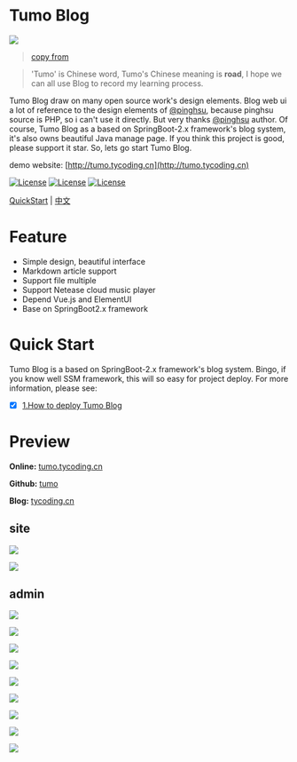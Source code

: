 # Tumo Blog

![](http://phfvf87ik.bkt.clouddn.com/start.png)

> [copy from](https://github.com/TyCoding)

> 'Tumo' is Chinese word, Tumo's Chinese meaning is **road**, I hope we can all use Blog to record my learning process. 

Tumo Blog draw on many open source work's design elements. Blog web ui a lot of reference to the design elements of [@pinghsu](https://github.com/chakhsu/pinghsu), because pinghsu source is PHP, so i can't use it directly. But very thanks [@pinghsu](https://github.com/chakhsu/pinghsu) author. Of course, Tumo Blog as a based on SpringBoot-2.x framework's blog system, it's also owns beautiful Java manage page. If you think this project is good, please support it star. So, lets go start Tumo Blog.

demo website: [http://tumo.tycoding.cn](http://tumo.tycoding.cn)

[![License](https://img.shields.io/badge/SpringBoot-v2.0.5.RELEASE-green.svg)](https://github.com/TyCoding/tumo)
[![License](https://img.shields.io/badge/Vue.js-v2.x-blue.svg)](https://github.com/TyCoding/tumo)
[![License](https://img.shields.io/badge/Mysql-v5.7.22-blue.svg)](https://github.com/TyCoding/tumo)

[QuickStart](https://github.com/TyCoding/tumo/wiki/%E5%A6%82%E4%BD%95%E9%83%A8%E7%BD%B2Tumo-Blog) | [中文](https://github.com/TyCoding/tumo/blob/master/README_ZH.md)

# Feature

* Simple design, beautiful interface
* Markdown article support
* Support file multiple
* Support Netease cloud music player
* Depend Vue.js and ElementUI
* Base on SpringBoot2.x framework

# Quick Start

Tumo Blog is a based on SpringBoot-2.x framework's blog system. Bingo, if you know well SSM framework, this will so easy for project deploy. For more information, please see: 

- [x]  [1.How to deploy Tumo Blog](https://github.com/TyCoding/tumo/wiki/%E5%A6%82%E4%BD%95%E9%83%A8%E7%BD%B2Tumo-Blog)

# Preview 

**Online:** [tumo.tycoding.cn](http://tumo.tycoding.cn)

**Github:** [tumo](https://github.com/TyCoding/tumo)

**Blog:** [tycoding.cn](http://tycoding.cn)


## site

![](http://phftvb7kq.bkt.clouddn.com/localhost_8084_.png?v=1)

![](http://phftvb7kq.bkt.clouddn.com/localhost_8084_article_5.png?v=1)

## admin

![](http://phftvb7kq.bkt.clouddn.com/localhost_8084_login.png?v=1)

![](http://phftvb7kq.bkt.clouddn.com/localhost_8084_admin.png?v=1)

![](http://phftvb7kq.bkt.clouddn.com/localhost_8084_admin_article_publish.png?v=1)

![](http://phftvb7kq.bkt.clouddn.com/localhost_8084_admin_article.png?v=1)

![](http://phftvb7kq.bkt.clouddn.com/localhost_8084_admin_comment.png?v=1)

![](http://phftvb7kq.bkt.clouddn.com/localhost_8084_admin_category.png?v=1)

![](http://phftvb7kq.bkt.clouddn.com/localhost_8084_admin_cover.png?v=1)

![](http://phftvb7kq.bkt.clouddn.com/localhost_8084_admin_link.png?v=1)

![](http://phftvb7kq.bkt.clouddn.com/localhost_8084_admin_user.png?v=1)
